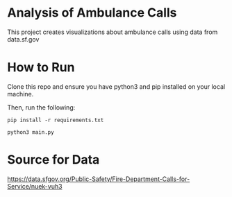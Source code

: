 # Analysis of Ambulance Calls
This project creates visualizations about ambulance calls using data from data.sf.gov 

# How to Run
Clone this repo and ensure you have python3 and pip installed on your local machine.

Then, run the following:

```pip install -r requirements.txt```

```python3 main.py```

# Source for Data
https://data.sfgov.org/Public-Safety/Fire-Department-Calls-for-Service/nuek-vuh3

